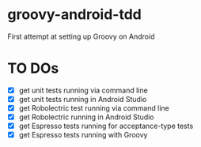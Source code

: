 groovy-android-tdd
==================

First attempt at setting up Groovy on Android

TO DOs
======

- [x] get unit tests running via command line
- [x] get unit tests running in Android Studio
- [x] get Robolectric test running via command line
- [x] get Robolectric running in Android Studio
- [x] get Espresso tests running for acceptance-type tests
- [x] get Espresso tests running with Groovy